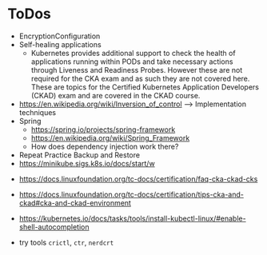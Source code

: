 # ToDos
 
* EncryptionConfiguration
* Self-healing applications
    * Kubernetes provides additional support to check the health of applications running within PODs and take necessary actions through Liveness and Readiness Probes. However these are not required for the CKA exam and as such they are not covered here. These are topics for the Certified Kubernetes Application Developers (CKAD) exam and are covered in the CKAD course.
* https://en.wikipedia.org/wiki/Inversion_of_control --> Implementation techniques
* Spring
    * https://spring.io/projects/spring-framework
    * https://en.wikipedia.org/wiki/Spring_Framework
    * How does dependency injection work there?
* Repeat Practice Backup and Restore
* https://minikube.sigs.k8s.io/docs/start/w 


- https://docs.linuxfoundation.org/tc-docs/certification/faq-cka-ckad-cks
- https://docs.linuxfoundation.org/tc-docs/certification/tips-cka-and-ckad#cka-and-ckad-environment 
- https://kubernetes.io/docs/tasks/tools/install-kubectl-linux/#enable-shell-autocompletion 


- try tools `crictl`, `ctr`, `nerdcrt`